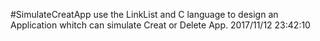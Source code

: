 #SimulateCreatApp
use the LinkList and C language to design an Application whitch can simulate Creat or Delete App.
2017/11/12 23:42:10 
